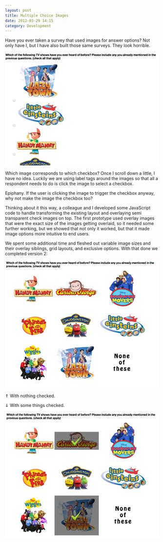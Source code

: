 ```yaml
---
layout: post
title: Multiple Choice Images
date: 2012-03-29 14:15
category: Development
---
```


Have you ever taken a survey that used images for answer options? Not only have I, but I have also built those same surveys. They look horrible.

![Before](/imgs/iac-before.png)

Which image corresponds to which checkbox? Once I scroll down a little, I have no idea. Luckily we are using label tags around the images so that all a respondent needs to do is click the image to select a checkbox.

Epiphany. If the user is clicking the image to trigger the checkbox anyway, why not make the image the checkbox too? 

Thinking about it this way, a colleague and I developed some JavaScript code to handle transforming the existing layout and overlaying semi transparent check images on top. The first prototype used overlay images that were the exact size of the images getting overlaid, so it needed some further working, but we showed that not only it worked, but that it made image options more intuitive to end users.

We spent some additional time and fleshed out variable image sizes and their overlay siblings, grid layouts, and exclusive options. With that done we completed version 2:

![After, with nothing checked](/imgs/iac-after-precheck.png)

⇑ With nothing checked.

⇓ With some things checked.

![After, with some things checked](/imgs/iac-after-postcheck.png)